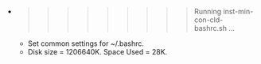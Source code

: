 * >>>>>>>>> Running inst-min-con-cld-bashrc.sh ...
  * Set common settings for ~/.bashrc.
  * Disk size = 1206640K. Space Used = 28K.
